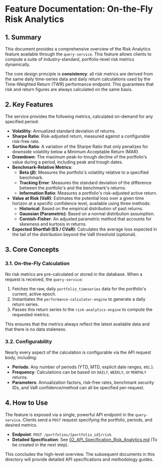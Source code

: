 # Feature Documentation: On-the-Fly Risk Analytics

## 1. Summary

This document provides a comprehensive overview of the Risk Analytics feature available through the `query-service`. This feature allows clients to compute a suite of industry-standard, portfolio-level risk metrics dynamically.

The core design principle is **consistency**: all risk metrics are derived from the same daily time-series data and daily return calculations used by the Time-Weighted Return (TWR) performance endpoint. This guarantees that risk and return figures are always calculated on the same basis.

## 2. Key Features

The service provides the following metrics, calculated on-demand for any specified period:

* **Volatility**: Annualized standard deviation of returns.
* **Sharpe Ratio**: Risk-adjusted return, measured against a configurable risk-free rate.
* **Sortino Ratio**: A variation of the Sharpe Ratio that only penalizes for downside volatility below a Minimum Acceptable Return (MAR).
* **Drawdown**: The maximum peak-to-trough decline of the portfolio's value during a period, including peak and trough dates.
* **Benchmark-Relative Metrics**:
    * **Beta ($\beta$)**: Measures the portfolio's volatility relative to a specified benchmark.
    * **Tracking Error**: Measures the standard deviation of the difference between the portfolio's and the benchmark's returns.
    * **Information Ratio**: Measures a portfolio's risk-adjusted active return.
* **Value at Risk (VaR)**: Estimates the potential loss over a given time horizon at a specific confidence level, available using three methods:
    * **Historical**: Based on the empirical distribution of past returns.
    * **Gaussian (Parametric)**: Based on a normal distribution assumption.
    * **Cornish-Fisher**: An adjusted parametric method that accounts for skewness and kurtosis in returns.
* **Expected Shortfall (ES / CVaR)**: Calculates the average loss expected in the tail of the distribution beyond the VaR threshold (optional).

## 3. Core Concepts

### 3.1. On-the-Fly Calculation

No risk metrics are pre-calculated or stored in the database. When a request is received, the `query-service`:
1.  Fetches the raw, daily `portfolio_timeseries` data for the portfolio's current, active epoch.
2.  Instantiates the `performance-calculator-engine` to generate a daily return series.
3.  Passes this return series to the `risk-analytics-engine` to compute the requested metrics.

This ensures that the metrics always reflect the latest available data and that there is no data staleness.

### 3.2. Configurability

Nearly every aspect of the calculation is configurable via the API request body, including:
* **Periods**: Any number of periods (YTD, MTD, explicit date ranges, etc.).
* **Frequency**: Calculations can be based on `DAILY`, `WEEKLY`, or `MONTHLY` returns.
* **Parameters**: Annualization factors, risk-free rates, benchmark security IDs, and VaR confidence/method can all be specified per-request.

## 4. How to Use

The feature is exposed via a single, powerful API endpoint in the `query-service`. Clients send a `POST` request specifying the portfolio, periods, and desired metrics.

* **Endpoint**: `POST /portfolios/{portfolio_id}/risk`
* **Detailed Specification**: See [02_API_Specification_Risk_Analytics.md](./02_API_Specification_Risk_Analytics.md) (To be created in the next step).

This concludes the high-level overview. The subsequent documents in this directory will provide detailed API specifications and methodology guides.